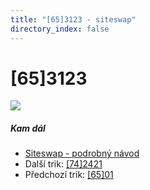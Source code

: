 ```yaml
---
title: "[65]3123 - siteswap"
directory_index: false
---
```


# \[65\]3123

![](/animace/siteswap/[65]3123.gif)

##### Kam dál

- [Siteswap - podrobný návod](/siteswap.html "Podrobné vysvětlení siteswapů..")
- Další trik: [\[74\]2421](74_2421.html "Siteswap [74]2421")
- Předchozí trik: [\[65\]01](65_01.html "Siteswap [65]01")

